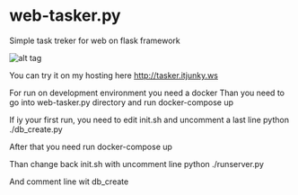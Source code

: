 # web-tasker.py

Simple task treker for web on flask framework

![alt tag](https://raw.githubusercontent.com/itJunky/web-tasker.py/master/current_screenshot/web-tasker-py-0-1.png)

You can try it on my hosting here http://tasker.itjunky.ws

For run on development environment you need a docker
Than you need to go into web-tasker.py directory and run docker-compose up

If iy your first run, you need to edit init.sh and uncomment a last line
python ./db_create.py

After that you need run docker-compose up

Than change back init.sh with uncomment line 
python ./runserver.py

And comment line wit db_create
